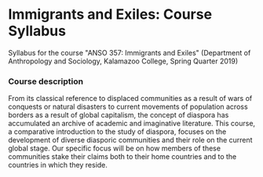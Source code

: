  # Immigrants and Exiles: Course Syllabus  

Syllabus for the course "ANSO 357: Immigrants and Exiles" (Department  of Anthropology and Sociology, Kalamazoo College, Spring Quarter 2019)

### Course description

From its classical reference to displaced communities as a result of wars of conquests or natural disasters to current movements of population across borders as a result of global capitalism, the concept of diaspora has accumulated an archive of academic and imaginative literature. This course, a comparative introduction to the study of diaspora, focuses on the development of diverse diasporic communities and their role on the current global stage. Our specific focus will be on how members of these communities stake their claims both to their home countries and to the countries in which they reside.
